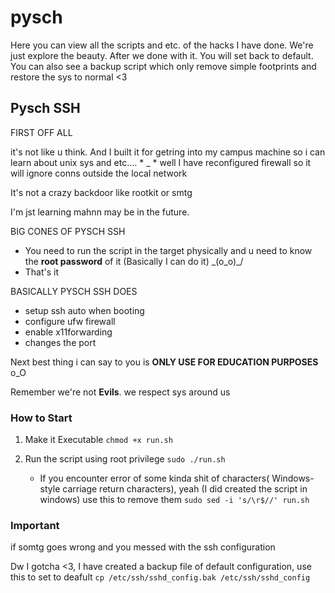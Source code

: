 # pysch

Here you can view all the scripts and etc. of the hacks I have done.
We're just explore the beauty. After we done with it. You will set back to default.
You can also see a backup script which only remove simple footprints and restore the sys to normal <3

## Pysch SSH
FIRST OFF ALL

  it's not like u think. And I built it for getring into my campus machine so i can learn about unix sys and etc.... * _ *
  well I have reconfigured firewall so it will ignore conns outside the local network
  
  
It's not a crazy backdoor like rootkit or smtg
 
I'm jst learning mahnn may be in the future.

BIG CONES OF PYSCH SSH

  - You need to run the script in the target physically and u need to know the **root password** of it (Basically I can do it) \_(o_o)_/ 
  - That's it

BASICALLY PYSCH SSH DOES

  - setup ssh auto when booting
  - configure ufw firewall
  - enable x11forwarding
  - changes the port


Next best thing i can say to you is **ONLY USE FOR EDUCATION PURPOSES** o_O

Remember we're not **Evils**. we respect sys around us


### How to Start
  1) Make it Executable
     ```chmod +x run.sh```
  2) Run the script using root privilege
     ```sudo ./run.sh```

     - If you encounter error of some kinda shit of characters( Windows-style carriage return characters), yeah (I did created the script in windows) use this to remove them
      ```sudo sed -i 's/\r$//' run.sh```
     
### Important
  if somtg goes wrong and you messed with the ssh configuration 

  Dw I gotcha <3, I have created a backup file of default configuration, use this to set to deafult
  ```cp /etc/ssh/sshd_config.bak /etc/ssh/sshd_config```

  

